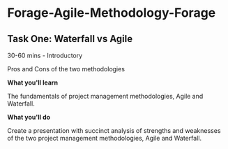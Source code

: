 # Forage-Agile-Methodology-Forage

## Task One: Waterfall vs Agile

30-60 mins - Introductory

Pros and Cons of the two methodologies

**What you'll learn**

The fundamentals of project management methodologies, Agile and Waterfall. 

**What you'll do**

Create a presentation with succinct analysis of strengths and weaknesses of the two project management methodologies, Agile and Waterfall. 
